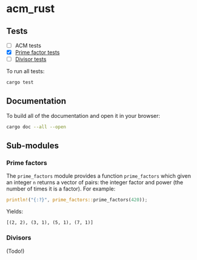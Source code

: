 # acm_rust

## Tests
- [ ] ACM tests
- [x] [Prime factor tests](https://github.com/nilsso/acm-rust/blob/master/tests/prime_factors.rs)
- [ ] [Divisor tests](https://github.com/nilsso/acm-rust/blob/master/tests/divisors.rs)

To run all tests:
```bash
cargo test
```

## Documentation
To build all of the documentation and open it in your browser:
```bash
cargo doc --all --open
```

## Sub-modules

### Prime factors
The `prime_factors` module provides a function `prime_factors` which given an
integer `n` returns a vector of pairs: the integer factor and power (the number
of times it is a factor). For example:
```rust
println!("{:?}", prime_factors::prime_factors(420));
```
Yields:
```
[(2, 2), (3, 1), (5, 1), (7, 1)]
```

### Divisors
(Todo!)
